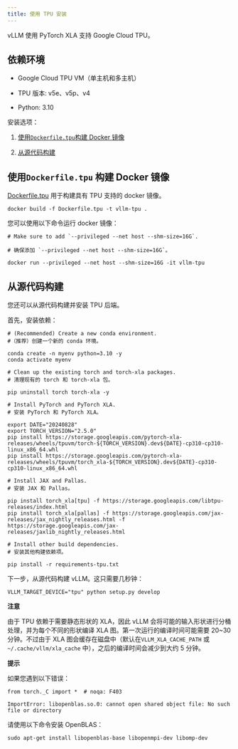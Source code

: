 ```yaml
---
title: 使用 TPU 安装
---
```



vLLM 使用 PyTorch XLA 支持 Google Cloud TPU。


## 依赖环境

* Google Cloud TPU VM（单主机和多主机）

* TPU 版本: v5e、v5p、v4

* Python: 3.10


安装选项：


1. [使用`Dockerfile.tpu`构建 Docker 镜像](#使用-dockerfiletpu-构建-docker-镜像)

2. [从源代码构建](#从源代码构建)


## 使用`Dockerfile.tpu` 构建 Docker 镜像

[Dockerfile.tpu](https://github.com/vllm-project/vllm/blob/main/Dockerfile.tpu) 用于构建具有 TPU 支持的 docker 镜像。

```plain
docker build -f Dockerfile.tpu -t vllm-tpu .
```


您可以使用以下命令运行 docker 镜像：

```plain
# Make sure to add `--privileged --net host --shm-size=16G`.

# 确保添加 `--privileged --net host --shm-size=16G`。

docker run --privileged --net host --shm-size=16G -it vllm-tpu
```


## 从源代码构建

您还可以从源代码构建并安装 TPU 后端。


首先，安装依赖：

```plain
# (Recommended) Create a new conda environment.
#（推荐）创建一个新的 conda 环境。

conda create -n myenv python=3.10 -y
conda activate myenv

# Clean up the existing torch and torch-xla packages.
# 清理现有的 torch 和 torch-xla 包。

pip uninstall torch torch-xla -y

# Install PyTorch and PyTorch XLA.
# 安装 PyTorch 和 PyTorch XLA。

export DATE="20240828"
export TORCH_VERSION="2.5.0"
pip install https://storage.googleapis.com/pytorch-xla-releases/wheels/tpuvm/torch-${TORCH_VERSION}.dev${DATE}-cp310-cp310-linux_x86_64.whl
pip install https://storage.googleapis.com/pytorch-xla-releases/wheels/tpuvm/torch_xla-${TORCH_VERSION}.dev${DATE}-cp310-cp310-linux_x86_64.whl

# Install JAX and Pallas.
# 安装 JAX 和 Pallas。

pip install torch_xla[tpu] -f https://storage.googleapis.com/libtpu-releases/index.html
pip install torch_xla[pallas] -f https://storage.googleapis.com/jax-releases/jax_nightly_releases.html -f https://storage.googleapis.com/jax-releases/jaxlib_nightly_releases.html

# Install other build dependencies.
# 安装其他构建依赖项。

pip install -r requirements-tpu.txt
```


下一步，从源代码构建 vLLM。这只需要几秒钟：

```plain
VLLM_TARGET_DEVICE="tpu" python setup.py develop
```


**注意**


由于 TPU 依赖于需要静态形状的 XLA，因此 vLLM 会将可能的输入形状进行分桶处理，并为每个不同的形状编译 XLA 图。第一次运行的编译时间可能需要 20~30 分钟。不过由于 XLA 图会缓存在磁盘中（默认在`VLLM_XLA_CACHE_PATH` 或 `~/.cache/vllm/xla_cache` 中），之后的编译时间会减少到大约 5 分钟。


**提示**


如果您遇到以下错误：

```plain
from torch._C import *  # noqa: F403

ImportError: libopenblas.so.0: cannot open shared object file: No such file or directory
```


请使用以下命令安装 OpenBLAS：

```plain
sudo apt-get install libopenblas-base libopenmpi-dev libomp-dev
```


